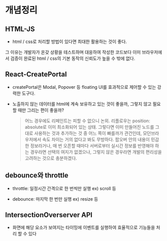 # 개념정리

## HTML-JS

- html / css로 처리할 방법이 있다면 최대한 활용하는 것이 좋다.

그 이유는 개발자가 온갖 상황을 테스트하며 대응하여 작성한 코드보다 이미 브라우저에서 검증이 완료된 html / css의 기본 동작의 신뢰도가 높을 수 밖에 없다.

## React-CreatePortal

- createPortal은 Modal, Popover 등 floating UI를 효과적으로 제어할 수 있는 강력한 도구다.

- 노출하지 않는 데이터를 html에 계속 보유하고 있는 것이 좋을까, 그렇지 않고 필요할 때만 그리는 편이 좋을까?
  > 어느 경우에도 리페인트는 피할 수 없으니 논외. 리플로우는 position: absolute로 이미 최소화되어 있는 상태. 그렇다면 이미 만들어진 노드를 그대로 사용하는 것과 추가하는 것 중 어느 쪽이 빠를까가 관건인데, 모던브라우저에서 속도 차이는 거의 없다고 봐도 무방하다.
  > 팝오버 안의 내용이 민감한 정보라거나, 매 번 오픈할 때마다 서버로부터 실시간 정보를 반영해야 하는 경우라면 선택의 여지가 없겠으나, 그렇지 않은 경우라면 개발의 편리성을 고려하는 것으로 충분하겠다.

## debounce와 throttle

- throttle: 일정시간 간격으로 한 번씩만 실행 ex) scroll 등

- debounce: 마지막 한 번만 실행 ex) resize 등

## IntersectionOverserver API

- 화면에 해당 요소가 보여지는 타이밍에 이벤트를 실행하여 효율적으로 기능들을 처리 할 수 있다
